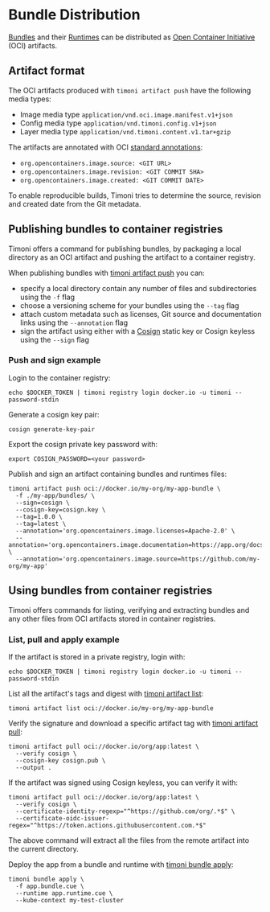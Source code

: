 # Bundle Distribution

[Bundles](bundle.md) and their [Runtimes](bundle-runtime.md) can be distributed as
[Open Container Initiative](https://opencontainers.org/) (OCI) artifacts.

## Artifact format

The OCI artifacts produced with `timoni artifact push` have the following media types:

- Image media type `application/vnd.oci.image.manifest.v1+json`
- Config media type `application/vnd.timoni.config.v1+json`
- Layer media type `application/vnd.timoni.content.v1.tar+gzip`

The artifacts are annotated with OCI
[standard annotations](https://specs.opencontainers.org/image-spec/annotations/?v=v1.0.1#pre-defined-annotation-keys):

- `org.opencontainers.image.source: <GIT URL>`
- `org.opencontainers.image.revision: <GIT COMMIT SHA>`
- `org.opencontainers.image.created: <GIT COMMIT DATE>`

To enable reproducible builds, Timoni tries to determine the 
source, revision and created date from the Git metadata.

## Publishing bundles to container registries

Timoni offers a command for publishing bundles, by packaging a local directory
as an OCI artifact and pushing the artifact to a container registry.

When publishing bundles with [timoni artifact push](cmd/timoni_artifact_push.md) you can:

- specify a local directory contain any number of files and subdirectories using the `-f` flag
- choose a versioning scheme for your bundles using the `--tag` flag
- attach custom metadata such as licenses, Git source and documentation links using the `--annotation` flag
- sign the artifact using either with a [Cosign](https://github.com/sigstore/cosign) static key or Cosign keyless using the `--sign` flag

### Push and sign example

Login to the container registry:

```shell
echo $DOCKER_TOKEN | timoni registry login docker.io -u timoni --password-stdin
```

Generate a cosign key pair:

```shell
cosign generate-key-pair
```

Export the cosign private key password with:

```shell
export COSIGN_PASSWORD=<your password>
```

Publish and sign an artifact containing bundles and runtimes files:

```shell
timoni artifact push oci://docker.io/my-org/my-app-bundle \
  -f ./my-app/bundles/ \
  --sign=cosign \
  --cosign-key=cosign.key \
  --tag=1.0.0 \
  --tag=latest \
  --annotation='org.opencontainers.image.licenses=Apache-2.0' \
  --annotation='org.opencontainers.image.documentation=https://app.org/docs' \
  --annotation='org.opencontainers.image.source=https://github.com/my-org/my-app'
```

## Using bundles from container registries

Timoni offers commands for listing, verifying and extracting bundles
and any other files from OCI artifacts stored in container registries.

### List, pull and apply example

If the artifact is stored in a private registry, login with:

```shell
echo $DOCKER_TOKEN | timoni registry login docker.io -u timoni --password-stdin
```

List all the artifact's tags and digest with [timoni artifact list](cmd/timoni_artifact_list.md):

```shell
timoni artifact list oci://docker.io/my-org/my-app-bundle
```

Verify the signature and download a specific artifact tag with [timoni artifact pull](cmd/timoni_artifact_pull.md):

```shell
timoni artifact pull oci://docker.io/org/app:latest \
  --verify cosign \
  --cosign-key cosign.pub \
  --output .
```

If the artifact was signed using Cosign keyless, you can verify it with:

```shell
timoni artifact pull oci://docker.io/org/app:latest \
  --verify cosign \
  --certificate-identity-regexp="^https://github.com/org/.*$" \
  --certificate-oidc-issuer-regex="^https://token.actions.githubusercontent.com.*$"
```

The above command will extract all the files from the remote artifact into the current directory.

Deploy the app from a bundle and runtime with [timoni bundle apply](cmd/timoni_bundle_apply.md):

```shell
timoni bundle apply \
  -f app.bundle.cue \
  --runtime app.runtime.cue \
  --kube-context my-test-cluster
```
